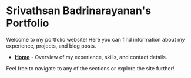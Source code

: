 # Srivathsan Badrinarayanan's Portfolio

Welcome to my portfolio website! Here you can find information about my experience, projects, and blog posts.

- **[Home](https://srivathsanb14.github.io/srivathsanb14.github.io/index.html)** - Overview of my experience, skills, and contact details.

Feel free to navigate to any of the sections or explore the site further!
